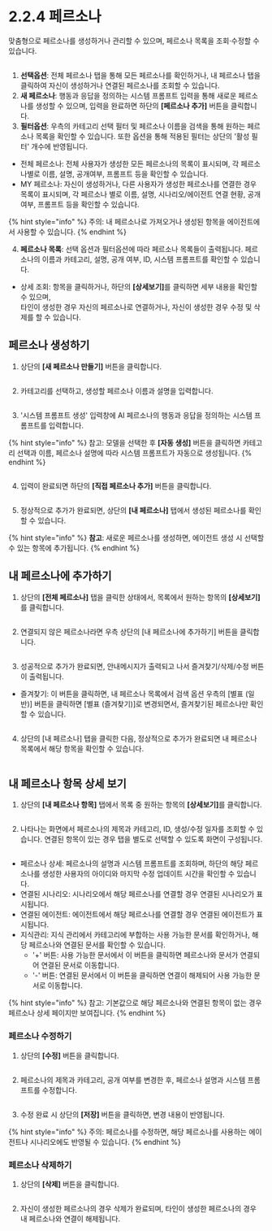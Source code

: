 # 2.2.4 페르소나

맞춤형으로 페르소나를 생성하거나 관리할 수 있으며, 페르소나 목록을 조회·수정할 수 있습니다.

<figure><img src="../../.gitbook/assets/image (442).png" alt=""><figcaption></figcaption></figure>

1. **선택옵션**: 전체 페르소나 탭을 통해 모든 페르소나를 확인하거나, 내 페르소나 탭을 클릭하여 자신이 생성하거나 연결된 페르소나를 조회할 수 있습니다.
2. **새 페르소나**: 행동과 응답을 정의하는 시스템 프롬프트 입력을 통해 새로운 페르소나를 생성할 수 있으며, 입력을 완료하면 하단의 **\[페르소나 추가]** 버튼을 클릭합니다.
3. **필터옵션**: 우측의 카테고리 선택 필터 및 페르소나 이름을 검색을 통해 원하는 페르소나 목록을 확인할 수 있습니다. 또한 옵션을 통해 적용된 필터는 상단의 '활성 필터' 개수에 반영됩니다.

* 전체 페르소나: 전체 사용자가 생성한 모든 페르소나의 목록이 표시되며, 각 페르소나별로 이름, 설명, 공개여부, 프롬프트 등을 확인할 수 있습니다.
* MY 페르소나: 자신이 생성하거나, 다른 사용자가 생성한 페르소나를 연결한 경우 목록이 표시되며, 각 페르소나 별로 이름, 설명, 시나리오/에이전트 연결 현황, 공개여부, 프롬프트 등을 확인할 수 있습니다.

{% hint style="info" %}
주의: 내 페르소나로 가져오거나 생성된 항목을 에이전트에서 사용할 수 있습니다.
{% endhint %}

4. **페르소나 목록**: 선택 옵션과 필터옵션에 따라 페르소나 목록들이 출력됩니다. 페르소나의 이름과 카테고리, 설명, 공개 여부, ID, 시스템 프롬프트를 확인할 수 있습니다.

* 상세 조회: 항목을 클릭하거나, 하단의 **\[상세보기]**&#xB97C; 클릭하면 세부 내용을 확인할 수 있으며, \
  타인이 생성한 경우 자신의 페르소나로 연결하거나, 자신이 생성한 경우 수정 및 삭제를 할 수 있습니다.



## **페르소나 생성하기**

1. 상단의 **\[새 페르소나 만들기]** 버튼을 클릭합니다.

<div align="left"><figure><img src="../../.gitbook/assets/image (443).png" alt=""><figcaption></figcaption></figure></div>

2. 카테고리를 선택하고, 생성할 페르소나 이름과 설명을 입력합니다.

<figure><img src="../../.gitbook/assets/image (399).png" alt=""><figcaption></figcaption></figure>

3. '시스템 프롬프트 생성' 입력창에 AI 페르소나의 행동과 응답을 정의하는 시스템 프롬프트를 입력합니다.

{% hint style="info" %}
참고: 모델을 선택한 후 **\[자동 생성]** 버튼을 클릭하면 카테고리 선택과 이름, 페르소나 설명에 따라 시스템 프롬프트가 자동으로 생성됩니다.
{% endhint %}

<figure><img src="../../.gitbook/assets/image (393).png" alt=""><figcaption></figcaption></figure>

4. 입력이 완료되면 하단의 **\[직접 페르소나 추가]** 버튼을 클릭합니다.

<div align="left"><figure><img src="../../.gitbook/assets/image (434).png" alt=""><figcaption></figcaption></figure></div>

5. 정상적으로 추가가 완료되면, 상단의 **\[내 페르소나]** 탭에서 생성된 페르소나를 확인할 수 있습니다.

{% hint style="info" %}
**참고**: 새로운 페르소나를 생성하면, 에이전트 생성 시 선택할 수 있는 항목에 추가됩니다.
{% endhint %}



## **내 페르소나에 추가하기**

1. 상단의 **\[전체 페르소나]** 탭을 클릭한 상태에서, 목록에서 원하는 항목의 **\[상세보기]**&#xB97C; 클릭합니다.

<div align="left"><figure><img src="../../.gitbook/assets/image (400).png" alt=""><figcaption></figcaption></figure></div>

2. 연결되지 않은 페르소나라면 우측 상단의 \[내 페르소나에 추가하기] 버튼을 클릭합니다.

<div align="left"><figure><img src="../../.gitbook/assets/image (401).png" alt=""><figcaption></figcaption></figure></div>

3. 성공적으로 추가가 완료되면, 안내메시지가 출력되고 나서 즐겨찾기/삭제/수정 버튼이 출력됩니다.

* 즐겨찾기: 이 버튼을 클릭하면, 내 페르소나 목록에서 검색 옵션 우측의 \[별표 (일반)] 버튼을 클릭하면 \[별표 (즐겨찾기)]로 변경되면서, 즐겨찾기된 페르소나만 확인할 수 있습니다.

<figure><img src="../../.gitbook/assets/image (403).png" alt=""><figcaption></figcaption></figure>

4. 상단의 \[내 페르소나] 탭을 클릭한 다음, 정상적으로 추가가 완료되면 내 페르소나 목록에서 해당 항목을 확인할 수 있습니다.

<div align="left"><figure><img src="../../.gitbook/assets/image (406).png" alt=""><figcaption></figcaption></figure></div>



## **내 페르소나 항목 상세 보기**

1. 상단의 **\[내 페르소나 항목]** 탭에서 목록 중 원하는 항목의 **\[상세보기]**&#xB97C; 클릭합니다.

<div align="left"><figure><img src="../../.gitbook/assets/image (20).png" alt=""><figcaption></figcaption></figure></div>

2. 나타나는 화면에서 페르소나의 제목과 카테고리, ID, 생성/수정 일자를 조회할 수 있습니다. 연결된 항목이 있는 경우 탭을 별도로 선택할 수 있도록 화면이 구성됩니다.

<figure><img src="../../.gitbook/assets/image (14).png" alt=""><figcaption></figcaption></figure>

* 페르소나 상세: 페르소나의 설명과 시스템 프롬프트를 조회하며, 하단의 해당 페르소나를 생성한 사용자의 아이디와 마지막 수정 업데이트 시간을 확인할 수 있습니다.
* 연결된 시나리오: 시나리오에서 해당 페르소나를 연결할 경우 연결된 시나리오가 표시됩니다.
* 연결된 에이전트: 에이전트에서 해당 페르소나를 연결할 경우 연결된 에이전트가 표시됩니다.
* 지식관리: 지식 관리에서 카테고리에 부합하는 사용 가능한 문서를 확인하거나, 해당 페르소나와 연결된 문서를 확인할 수 있습니다.
  * '+' 버튼: 사용 가능한 문서에서 이 버튼을 클릭하면 페르소나와 문서가 연결되어 연결된 문서로 이동합니다.
  * '-' 버튼: 연결된 문서에서 이 버튼을 클릭하면 연결이 해제되어 사용 가능한 문서로 이동합니다.

{% hint style="info" %}
참고:  기본값으로 해당 페르소나와 연결된 항목이 없는 경우 페르소나 상세 페이지만 보여집니다.
{% endhint %}

### **페르소나 수정하기**

1. 상단의 **\[수정]** 버튼을 클릭합니다.

<div align="left"><figure><img src="../../.gitbook/assets/image (16).png" alt=""><figcaption></figcaption></figure></div>

2. 페르소나의 제목과 카테고리, 공개 여부를 변경한 후, 페르소나 설명과 시스템 프롬프트를 수정합니다.

<figure><img src="../../.gitbook/assets/image (18).png" alt=""><figcaption></figcaption></figure>

3. 수정 완료 시 상단의 **\[저장]** 버튼을 클릭하면, 변경 내용이 반영됩니다.

{% hint style="info" %}
주의: 페르소나를 수정하면, 해당 페르소나를 사용하는 에이전트나 시나리오에도 반영될 수 있습니다.
{% endhint %}

### **페르소나 삭제하기**

1. 상단의 **\[삭제]** 버튼을 클릭합니다.

<div align="left"><figure><img src="../../.gitbook/assets/image (17).png" alt=""><figcaption></figcaption></figure></div>

2. 자신이 생성한 페르소나의 경우 삭제가 완료되며, 타인이 생성한 페르소나의 경우 내 페르소나와 연결이 해제됩니다.
